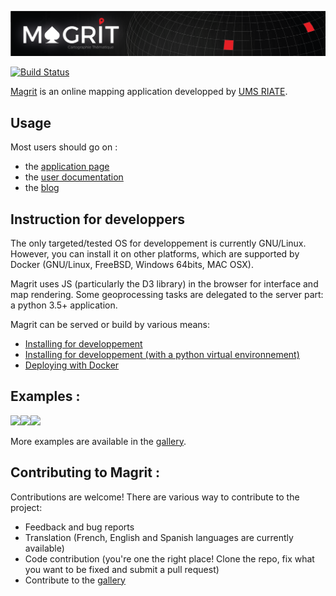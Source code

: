 [![png](magrit_app/static/img/magrit_banner.png)](http://magrit.cnrs.fr)    

[![Build Status](https://travis-ci.org/riatelab/magrit.svg?branch=master)](https://travis-ci.org/riatelab/magrit)  

[Magrit](http://magrit.cnrs.fr) is an online mapping application developped by [UMS RIATE](http://www.riate.cnrs.fr).  

## Usage

Most users should go on :
- the [application page](http://magrit.cnrs.fr)
- the [user documentation](http://magrit.cnrs.fr/docs/)
- the [blog](http://magrit.hypotheses.org)


## Instruction for developpers

The only targeted/tested OS for developpement is currently GNU/Linux. However, you can install it on other platforms, which are supported by Docker (GNU/Linux, FreeBSD, Windows 64bits, MAC OSX).

Magrit uses JS (particularly the D3 library) in the browser for interface and map rendering.
Some geoprocessing tasks are delegated to the server part: a python 3.5+ application.

Magrit can be served or build by various means:

- [Installing for developpement](https://github.com/riatelab/magrit/wiki/Installation-for-development)
- [Installing for developpement (with a python virtual environnement)](https://github.com/riatelab/magrit/wiki/Installation-for-development)
- [Deploying with Docker](https://github.com/riatelab/magrit/wiki/Installation-with-Docker)


## Examples :
<p><img src="https://magrit.hypotheses.org/files/2017/02/worldpop.png" height="250"/><img src="https://magrit.hypotheses.org/files/2017/02/smoothed2.png" height="250"/><img src="https://raw.githubusercontent.com/mthh/magrit/master/magrit_app/static/img/gallery/popdensity_africa.png" height="250"/></p>

More examples are available in the [gallery](http://magrit.hypotheses.org/galerie).


## Contributing to Magrit :

Contributions are welcome! There are various way to contribute to the project:
- Feedback and bug reports
- Translation (French, English and Spanish languages are currently available)
- Code contribution (you're one the right place! Clone the repo, fix what you want to be fixed and submit a pull request)
- Contribute to the [gallery](http://magrit.hypotheses.org/galerie)
